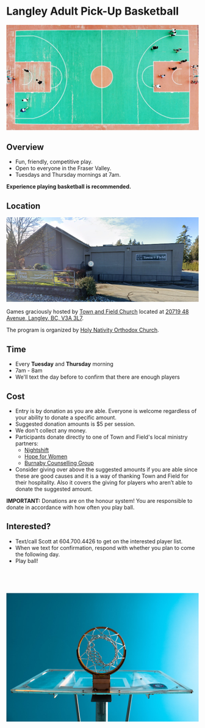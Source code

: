 # **Langley Adult Pick-Up Basketball**

![Basketball Court](court-from-top.jpg)

## **Overview**

* Fun, friendly, competitive play.
* Open to everyone in the Fraser Valley.
* Tuesdays and Thursday mornings at 7am.

**Experience playing basketball is recommended.**

## **Location**

![Town and Field Church](town-and-field-church.png)

Games graciously hosted by [Town and Field Church](https://townandfield.ca/) located at [20719 48 Avenue, Langley, BC, V3A 3L7](https://goo.gl/maps/283R8xNWTGZxmEnH8).

The program is organized by [Holy Nativity Orthodox Church](https://www.holynativitychurch.ca/).


## **Time**

* Every **Tuesday** and **Thursday** morning
* 7am - 8am
* We'll text the day before to confirm that there are enough players


## **Cost**

* Entry is by donation as you are able. Everyone is welcome regardless of your ability to donate a specific amount.
* Suggested donation amounts is $5 per session.
* We don't collect any money.
* Participants donate directly to one of Town and Field's local ministry partners:
  *  [Nightshift](https://nightshiftministries.org/donate/)
  *  [Hope for Women](https://www.hopeforwomen.ca/?form=FUNUCMFYHQY)
  *  [Burnaby Counselling Group](https://counsellinggroup.org/donate/)
* Consider giving over above the suggested amounts if you are able since these are good causes and it is a way of thanking Town and Field for their hospitality. Also it covers the giving for players who aren’t able to donate the suggested amount.

**IMPORTANT:** Donations are on the honour system! You are responsible to donate in accordance with how often you play ball.


## **Interested?**

* Text/call Scott at 604.700.4426 to get on the interested player list.
* When we text for confirmation, respond with whether you plan to come the following day.
* Play ball!


<p><br></p>
<p><br></p>
   
![Hoop From Below](hoop-from-below.jpg)


